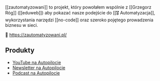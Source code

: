 [[zautomatyzowani]] to projekt, który powołałem wspólnie z [[Grzegorz Róg]] ([[eduweb]]) aby pokazać nasze podejście do [[🎖️ Automatyzacja]], wykorzystania narzędzi [[no-code]] oraz szeroko pojętego prowadzenia biznesu w sieci. 

🔗 https://zautomatyzowani.pl/

## Produkty
- [YouTube na Autopilocie](https://youtube.zautomatyzowani.pl)
- [Newsletter na Autopilocie](http://newsletter.zautomatyzowani.pl)
- [Podcast na Autopilocie](https://podcast.zautomatyzowani.pl)